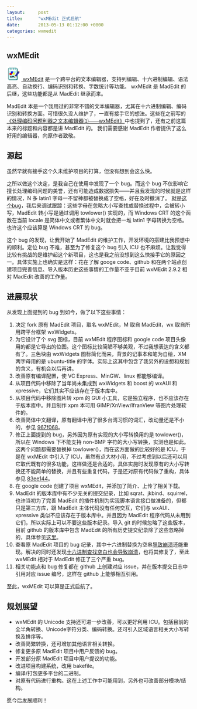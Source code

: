 ```yaml
---
layout:     post
title:      "wxMEdit 正式启航"
date:       2013-05-13 01:12:00 +0800
categories: wxmedit
---
```

## wxMEdit
[![wxmedit.png](/assets/wxmedit.png) wxMEdit](https://wxmedit.github.io/zh_CN/) 是一个跨平台的文本编辑器，支持列编辑、十六进制编辑、语法高亮、自动换行、编码识别和转换、字数统计等功能。
wxMEdit 是 MadEdit 的后继，这些功能都是从 MadEdit 继承而来。

MadEdit 本是一个我用过的非常不错的文本编辑器，尤其在十六进制编辑、编码识别和转换方面。可惜很久没人维护了，一直有接手它的想法。这些在之前写的[《处理编码问题利器之文本编辑器⑴——wxMEdit》](/encoding/2013/03/30/wxmedit-deal-encoding.html)中也提到了，还有之前这篇本来的标题和内容都是讲 MadEdit 的。
我们需要感谢 MadEdit 作者提供了这么好用的编辑器，向原作者致敬。

## 源起
虽然早就有接手这个久未维护项目的打算，但没有想到会这么快。

之所以做这个决定，是我自己在使用中发现了一个 bug。而这个 bug 不仅影响它擅长处理编码问题的美誉，还有可能造成数据损失——并且我发现的时候就是这样的情况，N 多 latin1 字母一不留神都被替换成了空格，好在及时撤消了。
就是[这个bug](https://github.com/hltj/wxMEdit/issues/2)，我后来调试跟踪：这些字母在忽略大小写查找或替换过程中，会被转小写，MadEdit 转小写是通过调用 towlower() 实现的，而 Windows CRT 的这个函数在当前 locale 是简体中文或者繁体中文时就会把一堆 latin1 字母转换为空格。也许这个应该算是 Windows CRT 的 bug。

这个 bug 的发现，让我开始了 MadEdit 的维护工作，开发环境的搭建比我预想中的顺利。定位 bug 不难，甚至为了修复这个 bug 引入 ICU 也不麻烦。让我觉得比较有挑战的是维护起这个新项目，这也是我之前没想到这么快接手它的原因之一。具体实施上也确实是这样：花在了解 googe code、github 和在两个站点创建项目完善信息、导入版本历史这些事情的工作量不亚于目前 wxMEdit 2.9.2 相对 MadEdit 改善的工作量。

## 进展现状
从发现上面提到的 bug 到如今，做了以下这些事情：
1. 决定 fork 原有 MadEdit 项目，取名 wxMEdit，M 取自 MadEdit，wx 取自所用跨平台框架 wxWidgets。
2. 为它设计了个 svg 图标，目前 wxMEdit 程序图标和 google code 项目头像用的都是它导出的位图。这个图标比较简陋不够美观，不过我想表达的含义都有了。三色块由 wxWidgets 图标简化而来，背景的记事本和笔为自绘，XM 两字母用的是 ubuntu-title 的字体。实际上这其中包含了我另外的设想和规划的含义，有机会以后再讲。
3. 改善原有编译配置，使 VC Express、MinGW、linux 都能够编译。
4. 从项目代码中移除了当年尚未集成到 wxWidgets 和 boost 的 wxAUI 和 xpressive，它们其实不应该存在于版本库中。
5. 从项目代码中移除图片转 xpm 的 GUI 小工具，它是独立程序，也不应该存在于版本库中。并且制作 xpm 本可用 GIMP/XnView/IfranView 等图片处理软件的。
6. 改善简体中文翻译，原有翻译中用了很多台湾习惯的词汇，改动量还是不小的，参见 [967f068](https://github.com/hltj/wxMEdit/commit/967f068b9864e86e0643bde2c27b05a39dab256d)。
7. 修正上面提到的 bug，另外因为原有实现的大小写转换用的是 towlower()，所以在 Windows 下不能支持 non-BMP 字符的大小写转换，实测也是如此。这两个问题都需要替换掉 towlower()，而在这方面做的比较好的是 ICU，于是在 wxMEdit 中引入了 ICU，虽然有点大材小用，不过考虑到以后还可以用它取代既有的很多功能，这样做还是合适的。具体实施时发现原有的大小写转换还不能简单的替换，并且有些重复代码，于是还对原有代码做了重构，具体参见 [83ee144](https://github.com/hltj/wxMEdit/commit/83ee144bbcdd8bd541f06ac10e11abe0b46d18c8)。
8. 在 google code 创建了项目 wxMEdit，并添加了简介、上传了相关下载。
9. MadEdit 的版本库中有不少无关的提交纪录，比如 sqrat、jkbind、squirrel，也许当初为了完善 MadEdit 的插件机制为实现脚本语言接口做准备的，但都只是第三方库，跟 MadEdit 主体代码没有任何交互，它们与 wxAUI、xpressive 类似不应该存在于版本库中。并且因为 MadEdit 程序代码从未用到它们，所以实际上可以不要这些版本纪录。导入 git 的时候忽略了这些版本，目前 github 的版本库中包含 MadEdit 的所有历史提交纪录除了这些忽略掉的，具体参见[这里](https://github.com/hltj/wxMEdit/issues/1)。
10. 查看原 MadEdit 项目的 bug 纪录，其中十六进制替换为空串[导致崩溃](https://github.com/hltj/wxMEdit/issues/5)还能重现。解决的同时还发现[十六进制查找空白也会导致崩溃](https://github.com/hltj/wxMEdit/issues/6)，也将其修复了，至此 wxMEdit 相对于 MadEdit 修正了三个严重 bug。
11. 相关功能点和 bug 修复都在 github 上创建对应 issue，并在版本提交日志中引用对应 issue 编号，这样在 github 上能够相互引用。

至此，wxMEdit 可以算是正式启航了。

## 规划展望
- wxMEdit 的 Unicode 支持还可进一步改善，可以更好利用 ICU。包括目前的全半角转换、Unicode字符分类、编码转换。还可引入区域语言相关大小写转换及排序等。
- 改善简繁转换，还可增加其他语言相关转换。
- 修复更多原 MadEdit 项目中用户反馈的 bug。
- 开发部分原 MadEdit 项目中用户提议的功能。
- 改进项目构建系统，改用 bakefile。
- 编译/打包更多平台的二进制。
- 对原有代码进行重构。这在上述工作中可能用到，另外也可改善部分模块/结构。

愿今后发展顺利！

